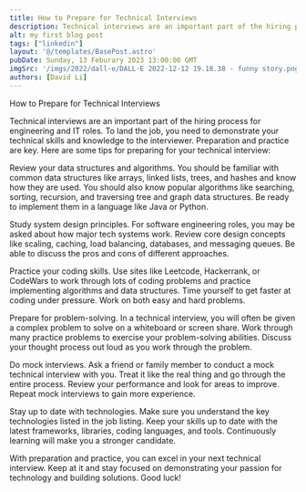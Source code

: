 ```yaml
---
title: How to Prepare for Technical Interviews 
description: Technical interviews are an important part of the hiring process for engineering and IT roles. To land the job, you need to demonstrate your technical skills and knowledge to the interviewer.
alt: my first blog post
tags: ["linkedin"]
layout: '@/templates/BasePost.astro'
pubDate: Sunday, 13 Feburary 2023 13:00:00 GMT
imgSrc: '/imgs/2022/dall-e/DALL·E 2022-12-12 19.18.38 - funny story.png'
authors: [David Li]
---
```


How to Prepare for Technical Interviews 

Technical interviews are an important part of the hiring process for engineering and IT roles. To land the job, you need to demonstrate your technical skills and knowledge to the interviewer. Preparation and practice are key. Here are some tips for preparing for your technical interview:

Review your data structures and algorithms. You should be familiar with common data structures like arrays, linked lists, trees, and hashes and know how they are used. You should also know popular algorithms like searching, sorting, recursion, and traversing tree and graph data structures. Be ready to implement them in a language like Java or Python. 

Study system design principles. For software engineering roles, you may be asked about how major tech systems work. Review core design concepts like scaling, caching, load balancing, databases, and messaging queues. Be able to discuss the pros and cons of different approaches. 

Practice your coding skills. Use sites like Leetcode, Hackerrank, or CodeWars to work through lots of coding problems and practice implementing algorithms and data structures. Time yourself to get faster at coding under pressure.  Work on both easy and hard problems.

Prepare for problem-solving. In a technical interview, you will often be given a complex problem to solve on a whiteboard or screen share. Work through many practice problems to exercise your problem-solving abilities. Discuss your thought process out loud as you work through the problem.

Do mock interviews. Ask a friend or family member to conduct a mock technical interview with you. Treat it like the real thing and go through the entire process. Review your performance and look for areas to improve. Repeat mock interviews to gain more experience. 

Stay up to date with technologies. Make sure you understand the key technologies listed in the job listing. Keep your skills up to date with the latest frameworks, libraries, coding languages, and tools. Continuously learning will make you a stronger candidate.

With preparation and practice, you can excel in your next technical interview. Keep at it and stay focused on demonstrating your passion for technology and building solutions. Good luck!